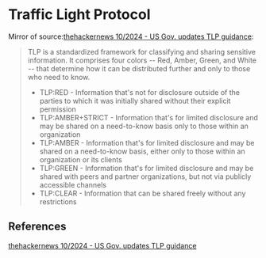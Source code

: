 # Traffic Light Protocol

Mirror of source:[thehackernews 10/2024 - US Gov. updates TLP guidance](https://thehackernews.com/2024/10/us-government-issues-new-tlp-guidance.html):
> TLP is a standardized framework for classifying and sharing sensitive information. It comprises four colors -- Red, Amber, Green, and White -- that determine how it can be distributed further and only to those who need to know.
>  - TLP:RED - Information that's not for disclosure outside of the parties to which it was initially shared without their explicit permission
>  - TLP:AMBER+STRICT - Information that's for limited disclosure and may be shared on a need-to-know basis only to those within an organization
>  - TLP:AMBER - Information that's for limited disclosure and may be shared on a need-to-know basis, either only to those within an organization or its clients
>  - TLP:GREEN - Information that's for limited disclosure and may be shared with peers and partner organizations, but not via publicly accessible channels
>  - TLP:CLEAR - Information that can be shared freely without any restrictions

## References

[thehackernews 10/2024 - US Gov. updates TLP guidance](https://thehackernews.com/2024/10/us-government-issues-new-tlp-guidance.html)
